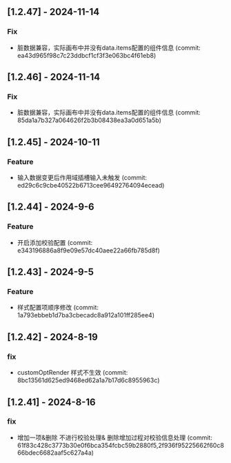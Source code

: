## [1.2.47] - 2024-11-14

### Fix

- 脏数据兼容，实际画布中并没有data.items配置的组件信息 (commit: ea43d965f98c7c23ddbcf1cf3f3e063bc4f61eb8)

## [1.2.46] - 2024-11-14

### Fix

- 脏数据兼容，实际画布中并没有data.items配置的组件信息 (commit: 85da1a7b327a064626f2b3b08438ea3a0d651a5b)

## [1.2.45] - 2024-10-11

### Feature

- 输入数据变更后作用域插槽输入未触发 (commit: ed29c6c9cbe40522b6713cee96492764094ecead)

## [1.2.44] - 2024-9-6

### Feature

- 开启添加校验配置 (commit: e343196886a8f9e09e57dc40aee22a66fb785d8f)

## [1.2.43] - 2024-9-5

### Feature

- 样式配置项顺序修改 (commit: 1a793ebbeb1d7ba3cbecadc8a912a101ff285ee4)

## [1.2.42] - 2024-8-19

### fix

- customOptRender 样式不生效 (commit: 8bc13561d625ed9468ed62a1a7b17d6c8955963c)

## [1.2.41] - 2024-8-16

### fix

- 增加一项&删除 不进行校验处理& 删除增加过程对校验信息处理 (commit: 61f83c428c3773b30e0f6bca354fcbc59b2880f5,2f936f95225662f60c866bdec6682aaf5c627a4a)

